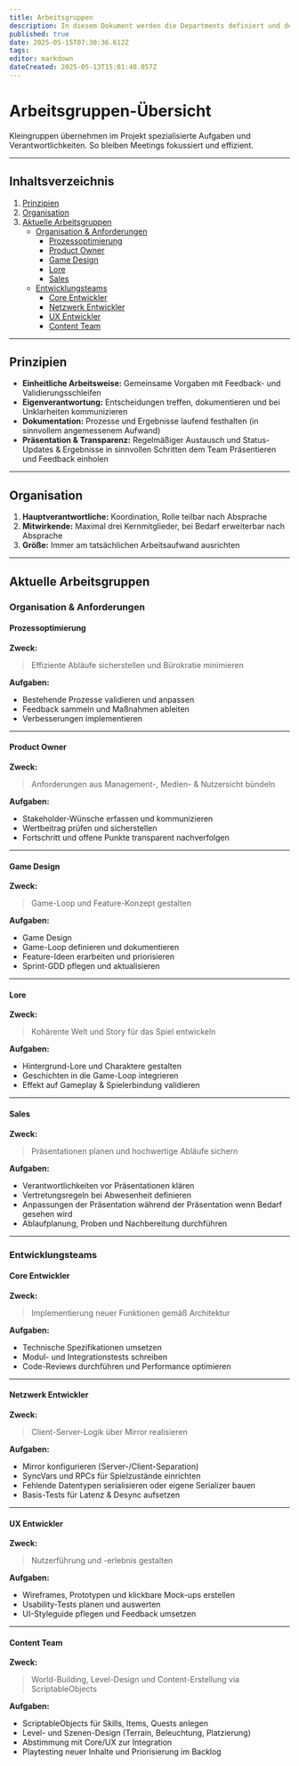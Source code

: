 ```yaml
---
title: Arbeitsgruppen
description: In diesem Dokument werden die Departments definiert und deren Zuständigkeiten dokumentiert.
published: true
date: 2025-05-15T07:30:36.612Z
tags: 
editor: markdown
dateCreated: 2025-05-13T15:01:40.057Z
---
```


# Arbeitsgruppen-Übersicht

Kleingruppen übernehmen im Projekt spezialisierte Aufgaben und Verantwortlichkeiten. So bleiben Meetings fokussiert und effizient.

---

## Inhaltsverzeichnis

1. [Prinzipien](#prinzipien)  
2. [Organisation](#organisation)  
3. [Aktuelle Arbeitsgruppen](#aktuelle-arbeitsgruppen)  
   - [Organisation & Anforderungen](#organisation--anforderungen)  
     - [Prozessoptimierung](#prozessoptimierung)  
     - [Product Owner](#product-owner)  
     - [Game Design](#game-design)  
     - [Lore](#lore)  
     - [Sales](#sales)  
   - [Entwicklungsteams](#entwicklungsteams)  
     - [Core Entwickler](#core-entwickler)  
     - [Netzwerk Entwickler](#netzwerk-entwickler)  
     - [UX Entwickler](#ux-entwickler)  
     - [Content Team](#content-team)  

---

## Prinzipien

- **Einheitliche Arbeitsweise:** Gemeinsame Vorgaben mit Feedback- und Validierungsschleifen  
- **Eigenverantwortung:** Entscheidungen treffen, dokumentieren und bei Unklarheiten kommunizieren
- **Dokumentation:** Prozesse und Ergebnisse laufend festhalten (in sinnvollem angemessenem Aufwand)
- **Präsentation & Transparenz:** Regelmäßiger Austausch und Status-Updates  & Ergebnisse in sinnvollen Schritten dem Team Präsentieren und Feedback einholen
---

## Organisation

1. **Hauptverantwortliche:** Koordination, Rolle teilbar nach Absprache  
2. **Mitwirkende:** Maximal drei Kernmitglieder, bei Bedarf erweiterbar nach Absprache  
3. **Größe:** Immer am tatsächlichen Arbeitsaufwand ausrichten 

---

## Aktuelle Arbeitsgruppen

### Organisation & Anforderungen

#### Prozessoptimierung

**Zweck:**  
> Effiziente Abläufe sicherstellen und Bürokratie minimieren

**Aufgaben:**  
- Bestehende Prozesse validieren und anpassen  
- Feedback sammeln und Maßnahmen ableiten  
- Verbesserungen implementieren  

---

#### Product Owner

**Zweck:**  
> Anforderungen aus Management-, Medien- & Nutzersicht bündeln

**Aufgaben:**  
- Stakeholder-Wünsche erfassen und kommunizieren  
- Wertbeitrag prüfen und sicherstellen  
- Fortschritt und offene Punkte transparent nachverfolgen  

---

#### Game Design

**Zweck:**  
> Game-Loop und Feature-Konzept gestalten

**Aufgaben:**  
- Game Design 
- Game-Loop definieren und dokumentieren  
- Feature-Ideen erarbeiten und priorisieren  
- Sprint-GDD pflegen und aktualisieren  

---

#### Lore

**Zweck:**  
> Kohärente Welt und Story für das Spiel entwickeln

**Aufgaben:**  
- Hintergrund-Lore und Charaktere gestalten  
- Geschichten in die Game-Loop integrieren  
- Effekt auf Gameplay & Spielerbindung validieren  

---

#### Sales

**Zweck:**  
> Präsentationen planen und hochwertige Abläufe sichern

**Aufgaben:**  
- Verantwortlichkeiten vor Präsentationen klären  
- Vertretungsregeln bei Abwesenheit definieren  
- Anpassungen der Präsentation während der Präsentation wenn Bedarf gesehen wird
- Ablaufplanung, Proben und Nachbereitung durchführen  


---

### Entwicklungsteams

#### Core Entwickler

**Zweck:**  
> Implementierung neuer Funktionen gemäß Architektur

**Aufgaben:**  
- Technische Spezifikationen umsetzen  
- Modul- und Integrationstests schreiben  
- Code-Reviews durchführen und Performance optimieren  

---

#### Netzwerk Entwickler

**Zweck:**  
> Client-Server-Logik über Mirror realisieren

**Aufgaben:**  
- Mirror konfigurieren (Server-/Client-Separation)  
- SyncVars und RPCs für Spielzustände einrichten  
- Fehlende Datentypen serialisieren oder eigene Serializer bauen  
- Basis-Tests für Latenz & Desync aufsetzen  

---

#### UX Entwickler

**Zweck:**  
> Nutzerführung und -erlebnis gestalten

**Aufgaben:**  
- Wireframes, Prototypen und klickbare Mock-ups erstellen  
- Usability-Tests planen und auswerten  
- UI-Styleguide pflegen und Feedback umsetzen  

---

#### Content Team

**Zweck:**  
> World-Building, Level-Design und Content-Erstellung via ScriptableObjects

**Aufgaben:**  
- ScriptableObjects für Skills, Items, Quests anlegen  
- Level- und Szenen-Design (Terrain, Beleuchtung, Platzierung)  
- Abstimmung mit Core/UX zur Integration  
- Playtesting neuer Inhalte und Priorisierung im Backlog  
